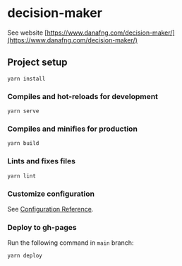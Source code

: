 # decision-maker
See website [https://www.danafng.com/decision-maker/](https://www.danafng.com/decision-maker/)
## Project setup
```
yarn install
```

### Compiles and hot-reloads for development
```
yarn serve
```

### Compiles and minifies for production
```
yarn build
```

### Lints and fixes files
```
yarn lint
```

### Customize configuration
See [Configuration Reference](https://cli.vuejs.org/config/).


### Deploy to gh-pages
Run the following command in `main` branch:
```
yarn deploy
```
